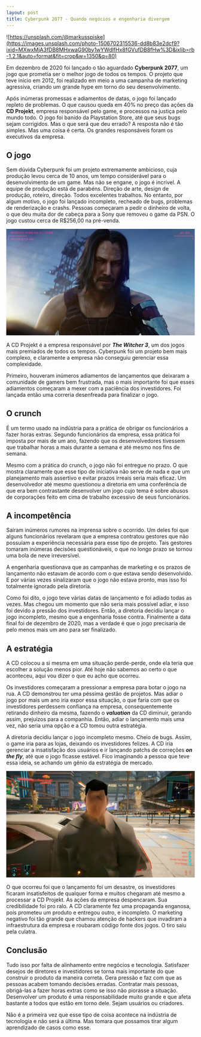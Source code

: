 ```yaml
---
layout: post
title: Cyberpunk 2077 - Quando negócios e engenharia divergem
---
```


![https://unsplash.com/@markusspiske](https://images.unsplash.com/photo-1506702315536-dd8b83e2dcf9?ixid=MXwxMjA3fDB8MHxwaG90by1wYWdlfHx8fGVufDB8fHw%3D&ixlib=rb-1.2.1&auto=format&fit=crop&w=1350&q=80)

Em dezembro de 2020 foi lançado o tão aguardado **Cyberpunk 2077**, um jogo que prometia ser o melhor jogo de todos os tempos. O projeto que teve início em 2012, foi realizado em meio a uma campanha de marketing agressiva, criando um grande hype em torno do seu desenvolvimento.

Após inúmeras promessas e adiamentos de datas, o jogo foi lançado repleto de problemas. O que causou queda em 40% no preço das ações da **CD Projekt**, empresa responsável pelo game, e processos na justiça pelo mundo todo. O jogo foi banido da Playstation Store, até que seus bugs sejam corrigidos. Mas o que será que deu errado? A resposta não é tão simples. Mas uma coisa é certa. Os grandes responsáveis foram os executivos da empresa.

## O jogo

Sem dúvida Cyberpunk foi um projeto extremamente ambicioso, cuja produção levou cerca de 10 anos, um tempo considerável para o desenvolvimento de um game. Mas não se engane, o jogo é incrível. A equipe de produção está de parabéns. Direção de arte, design de produção, roteiro, direção. Todos excelentes trabalhos. No entanto, por algum motivo, o jogo foi lançado incompleto, recheado de bugs, problemas de renderização e crashs. Pessoas começaram a pedir o dinheiro de volta, o que deu muita dor de cabeça para a Sony que removeu o game da PSN. O jogo custou cerca de R$256,00 na pré-venda.

![alt text](/images/jonhy.webp "Johnny Silverhand")

A CD Projekt é a empresa responsável por ***The Witcher 3***, um dos jogos mais premiados de todos os tempos. Cyberpunk foi um projeto bem mais complexo, e claramente a empresa não conseguiu gerenciar essa complexidade.

Primeiro, houveram inúmeros adiamentos de lançamentos que deixaram a comunidade de gamers bem frustrada, mas o mais importante foi que esses adiamentos começaram a mexer com a paciência dos investidores. Foi lançada então uma correria desenfreada para finalizar o jogo.

## O crunch

É um termo usado na indústria para a prática de obrigar os funcionários a fazer horas extras. Segundo funcionários da empresa, essa prática foi imposta por mais de um ano, fazendo que os desenvolvedores tivessem que trabalhar horas a mais durante a semana e até mesmo nos fins de semana.

Mesmo com a prática do crunch, o jogo não foi entregue no prazo. O que mostra claramente que esse tipo de iniciativa não serve de nada e que um planejamento mais assertivo e evitar prazos irreais seria mais eficaz. Um desenvolvedor até mesmo questionou a diretoria em uma conferência de que era bem contrastante desenvolver um jogo cujo tema é sobre abusos de corporações feito em cima de trabalho excessivo de seus funcionários.

## A incompetência

Saíram inúmeros rumores na imprensa sobre o ocorrido. Um deles foi que alguns funcionários revelaram que a empresa contratou gestores que não possuíam a experiência necessária para esse tipo de projeto. Tais gestores tomaram inúmeras decisões questionáveis, o que no longo prazo se tornou uma bola de neve irreversível.

A engenharia questionava que as campanhas de marketing e os prazos de lançamento não estavam de acordo com o que estava sendo desenvolvido. E por várias vezes sinalizaram que o jogo não estava pronto, mas isso foi totalmente ignorado pela diretoria.

Como foi dito, o jogo teve várias datas de lançamento e foi adiado todas as vezes. Mas chegou um momento que não seria mais possível adiar, e isso foi devido a pressão dos investidores. Então, a diretoria decidiu lançar o jogo incompleto, mesmo que a engenharia fosse contra. Finalmente a data final foi de dezembro de 2020, mas a verdade é que o jogo precisaria de pelo menos mais um ano para ser finalizado.

## A estratégia

A CD colocou a si mesma em uma situação perde-perde, onde ela teria que escolher a solução menos pior. Até hoje não sabemos ao certo o que aconteceu, aqui vou dizer o que eu acho que ocorreu.

Os investidores começaram a pressionar a empresa para botar o jogo na rua. A CD demonstrou ter uma péssima gestão de projetos. Mas adiar o jogo por mais um ano iria expor essa situação, o que faria com que os investidores perdessem confiança na empresa, consequentemente retirando dinheiro da mesma, fazendo o ***valuation*** da CD diminuir, gerando assim, prejuízos para a companhia. Então, adiar o lançamento mais uma vez, não seria uma opção e a CD tomou outra estratégia.

A diretoria decidiu lançar o jogo incompleto mesmo. Cheio de bugs. Assim, o game iria para as lojas, deixando os investidores felizes. A CD iria gerenciar a insatisfação dos usuários e ir lançando patchs de correções ***on the fly***, até que o jogo ficasse estável. Fico imaginando a pessoa que teve essa ideia, se achando um gênio da estratégia de mercado.

![alt text](/images/cyberbug.jpg "Queda de FPS")

O que ocorreu foi que o lançamento foi um desastre, os investidores ficaram insatisfeitos de qualquer forma e muitos chegaram até mesmo a processar a CD Projekt. As ações da empresa despencaram. Sua credibilidade foi pro ralo. A CD claramente fez uma propaganda enganosa, pois prometeu um produto e entregou outro, e incompleto. O marketing negativo foi tão grande que chamou atenção de hackers que invadiram a infraestrutura da empresa e roubaram código fonte dos jogos. O tiro saiu pela culatra.

## Conclusão

Tudo isso por falta de alinhamento entre negócios e tecnologia. Satisfazer desejos de diretores e investidores se torna mais importante do que construir o produto da maneira correta. Gera pressão e faz com que as pessoas acabem tomando decisões erradas. Contratar mais pessoas, obrigá-las a fazer horas extras como se isso não piorasse a situação. Desenvolver um produto é uma responsabilidade muito grande e que afeta bastante a todos que estão em torno dele. Sejam usuários ou criadores.

Não é a primeira vez que esse tipo de coisa acontece na indústria de tecnologia e não será a última. Mas tomara que possamos tirar algum aprendizado de casos como esse.
